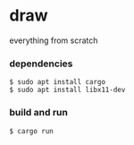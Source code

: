 # draw

everything from scratch
### dependencies
```console
$ sudo apt install cargo
$ sudo apt install libx11-dev
```
### build and run
```console
$ cargo run
```
